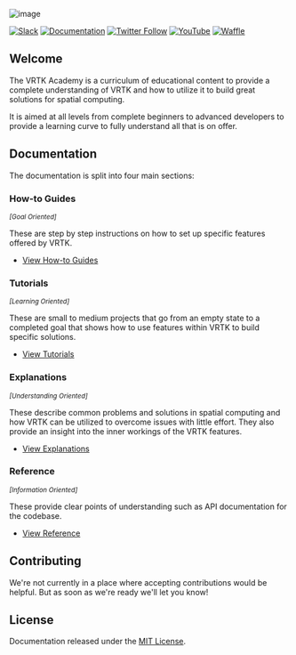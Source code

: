 ![image](https://user-images.githubusercontent.com/1029673/39358522-3d16a6aa-4a0e-11e8-9515-41909f36e70d.png)

[![Slack](http://sysdia2.co.uk/badge.svg)](http://invite.vrtk.io)
[![Documentation](https://img.shields.io/badge/readme-docs-3484C6.svg)](http://docs.vrtk.io)
[![Twitter Follow](https://img.shields.io/twitter/follow/vr_toolkit.svg?style=flat&label=twitter)](https://twitter.com/VR_Toolkit)
[![YouTube](https://img.shields.io/badge/youtube-channel-e52d27.svg)](http://videos.vrtk.io)
[![Waffle](https://img.shields.io/badge/project-backlog-78bdf2.svg)](https://waffle.io/ExtendRealityLtd/VRTK.Documentation)

## Welcome

The VRTK Academy is a curriculum of educational content to provide
a complete understanding of VRTK and how to utilize it to build great
solutions for spatial computing.

It is aimed at all levels from complete beginners to advanced
developers to provide a learning curve to fully understand all that is
on offer.

## Documentation

The documentation is split into four main sections:

### How-to Guides
<sup>_[Goal Oriented]_</sup>

These are step by step instructions on how to set up specific features offered by VRTK.

 * [View How-to Guides](Documentation/HowToGuides/README.md)

### Tutorials
<sup>_[Learning Oriented]_</sup>

These are small to medium projects that go from an empty state to a completed goal that
shows how to use features within VRTK to build specific solutions.

 * [View Tutorials](Documentation/Tutorials/README.md)

### Explanations
<sup>_[Understanding Oriented]_</sup>

These describe common problems and solutions in spatial computing and how VRTK can be
utilized to overcome issues with little effort. They also provide an insight into the
inner workings of the VRTK features.

 * [View Explanations](Documentation/Explanations/README.md)

### Reference
<sup>_[Information Oriented]_</sup>

These provide clear points of understanding such as API documentation for the codebase.

 * [View Reference](Documentation/Reference/README.md)

## Contributing

We're not currently in a place where accepting contributions would
be helpful. But as soon as we're ready we'll let you know!

## License

Documentation released under the [MIT License].

[MIT License]: LICENSE.md